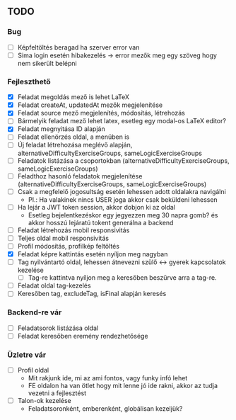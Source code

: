 ## TODO

### Bug

- [ ] Képfeltöltés beragad ha szerver error van
- [ ] Sima login esetén hibakezelés -> error mezők meg egy szöveg hogy nem sikerült belépni

### Fejleszthető

- [x] Feladat megoldás mező is lehet LaTeX
- [X] Feladat createAt, updatedAt mezők megjelenítése
- [X] Feladat source mező megjelenítés, módosítás, létrehozás
- [ ] Bármelyik feladat mező lehet latex, esetleg egy modal-os LaTeX editor?
- [X] Feladat megnyitása ID alapján
- [ ] Feladat ellenörzés oldal, a menüben is
- [ ] Új feladat létrehozása meglévő alapján, alternativeDifficultyExerciseGroups, sameLogicExerciseGroups
- [ ] Feladatok listázása a csoportokban (alternativeDifficultyExerciseGroups, sameLogicExerciseGroups)
- [ ] Feladthoz hasonló feladatok megjelenítése (alternativeDifficultyExerciseGroups, sameLogicExerciseGroups)
- [ ] Csak a megfelelő jogosultság esetén lehessen adott oldalakra navigálni
  - Pl.: Ha valakinek nincs USER joga akkor csak beküldeni lehessen
- [ ] Ha lejár a JWT token session, akkor dobjon ki az oldal
  - Esetleg bejelentkezéskor egy jegyezzen meg 30 napra gomb? és akkor hosszú lejáratú tokent generálna a backend
- [ ] Feladat létrehozás mobil responsivitás
- [ ] Teljes oldal mobil responsivitás
- [ ] Profil módosítás, profilkép feltöltés
- [X] Feladat képre kattintás esetén nyíljon meg nagyban
- [ ] Tag nyilvántartó oldal, lehessen átnevezni szülő <-> gyerek kapcsolatok kezelése
  - [ ] Tag-re kattintva nyíljon meg a keresőben beszűrve arra a tag-re.
- [ ] Feladat oldal tag-kezelés
- [ ] Keresőben tag, excludeTag, isFinal alapján keresés

### Backend-re vár

- [ ] Feladatsorok listázása oldal
- [ ] Feladat keresőben eremény rendezhetősége

### Üzletre vár

- [ ] Profil oldal
    - Mit rakjunk ide, mi az ami fontos, vagy funky infó lehet
    - FE oldalon ha van ötlet hogy mit lenne jó ide rakni, akkor az tudja vezetni a fejlesztést
- [ ] Talon-ok kezelése
    - Feladatsoronként, emberenként, globálisan kezeljük?